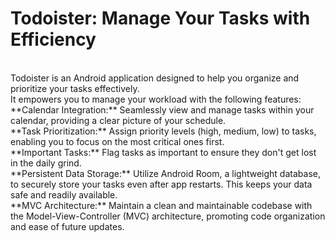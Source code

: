 # Todoister: Manage Your Tasks with Efficiency
<br>
Todoister is an Android application designed to help you organize and prioritize your tasks effectively. 
<br>
It empowers you to manage your workload with the following features:
<br>
**Calendar Integration:** Seamlessly view and manage tasks within your calendar, providing a clear picture of your schedule.
<br>
**Task Prioritization:** Assign priority levels (high, medium, low) to tasks, enabling you to focus on the most critical ones first.
<br>
**Important Tasks:** Flag tasks as important to ensure they don't get lost in the daily grind.
<br>
**Persistent Data Storage:** Utilize Android Room, a lightweight database, to securely store your tasks even after app restarts. This keeps your data safe and readily available.
<br>
**MVC Architecture:** Maintain a clean and maintainable codebase with the Model-View-Controller (MVC) architecture, promoting code organization and ease of future updates.
